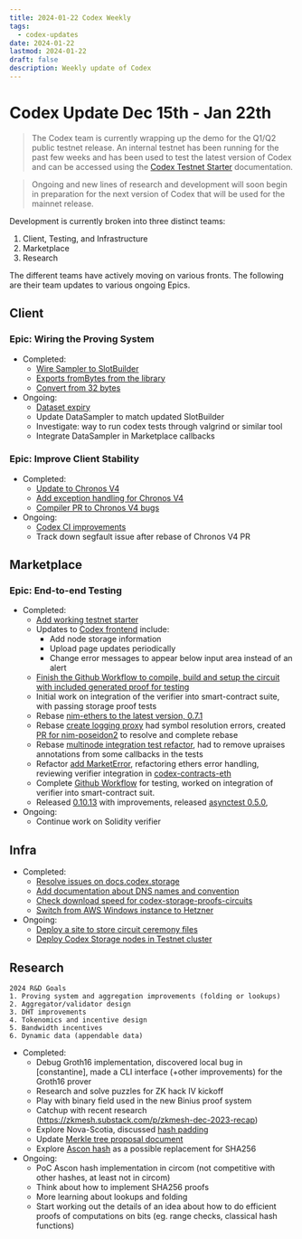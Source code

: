 ```yaml
---
title: 2024-01-22 Codex Weekly
tags:
  - codex-updates
date: 2024-01-22
lastmod: 2024-01-22
draft: false
description: Weekly update of Codex
---
```


# Codex Update Dec 15th - Jan 22th

> The Codex team is currently wrapping up the demo for the Q1/Q2 public testnet release. An internal testnet has been running for the past few weeks and has been used to test the latest version of Codex and can be accessed using the [Codex Testnet Starter](https://github.com/codex-storage/codex-testnet-starter) documentation.

> Ongoing and new lines of research and development will soon begin in preparation for the next version of Codex that will be used for the mainnet release.

Development is currently broken into three distinct teams: 

1. Client, Testing, and Infrastructure
2. Marketplace 
3. Research

The different teams have actively moving on various fronts. The following are their team updates to various ongoing Epics.

## Client

### Epic: Wiring the Proving System
- Completed:
  - [Wire Sampler to SlotBuilder](https://github.com/codex-storage/nim-codex/pull/676)
  - [Exports fromBytes from the library](https://github.com/codex-storage/nim-poseidon2/pull/19)
  - [Convert from 32 bytes](https://github.com/codex-storage/nim-poseidon2/pull/18)
- Ongoing:
  - [Dataset expiry](https://github.com/codex-storage/nim-codex/pull/678)
  - Update DataSampler to match updated SlotBuilder
  - Investigate: way to run codex tests through valgrind or similar tool
  - Integrate DataSampler in Marketplace callbacks

### Epic: Improve Client Stability
- Completed:
  - [Update to Chronos V4](https://github.com/codex-storage/nim-codex/pull/673)
  - [Add exception handling for Chronos V4](https://github.com/codex-storage/asynctest/pull/13)
  - [Compiler PR to Chronos V4 bugs](https://github.com/nim-lang/Nim/pull/23215)
- Ongoing:  
  - [Codex CI improvements](https://github.com/codex-storage/nim-codex/pull/680)
  - Track down segfault issue after rebase of Chronos V4 PR

## Marketplace

### Epic: End-to-end Testing
- Completed:
  - [Add working testnet starter](https://github.com/codex-storage/codex-testnet-starter)
  - Updates to [Codex frontend](https://github.com/codex-storage/codex-frontend) include:
    - Add node storage information
    - Upload page updates periodically
    - Change error messages to appear below input area instead of an alert
  - [Finish the Github Workflow to compile, build and setup the circuit with included generated proof for testing](https://github.com/codex-storage/codex-storage-proofs-circuits/actions/workflows/generate.yml)
  - Initial work on integration of the verifier into smart-contract suite, with passing storage proof tests
  - Rebase [nim-ethers to the latest version, 0.7.1](https://github.com/codex-storage/nim-codex/pull/664)
  - Rebase [create logging proxy](https://github.com/codex-storage/nim-codex/pull/663) had symbol resolution errors, created [PR for nim-poseidon2](https://github.com/codex-storage/nim-poseidon2/pull/19) to resolve and complete rebase
  - Rebase [multinode integration test refactor](https://github.com/codex-storage/nim-codex/pull/662), had to remove upraises annotations from some callbacks in the tests
  - Refactor [add MarketError](https://github.com/codex-storage/nim-codex/pull/670), refactoring ethers error handling, reviewing verifier integration in [codex-contracts-eth](https://github.com/codex-storage/codex-contracts-eth/pull/79)
  - Complete [Github Workflow](https://github.com/codex-storage/codex-storage-proofs-circuits/actions/workflows/generate.yml) for testing, worked on integration of verifier into smart-contract suit.
  - Released [0.10.13](https://github.com/codex-storage/codex-contracts-eth/releases/tag/v0.10.13) with improvements, released [asynctest 0.5.0](https://github.com/codex-storage/asynctest/releases/tag/0.5.0),
- Ongoing:
  - Continue work on Solidity verifier


## Infra

- Completed:
  - [Resolve issues on docs.codex.storage](https://github.com/codex-storage/infra-codex/issues/118)
  - [Add documentation about DNS names and convention](https://github.com/codex-storage/infra-docs/issues/16)
  - [Check download speed for codex-storage-proofs-circuits](https://github.com/codex-storage/infra-codex/issues/121)
  - [Switch from AWS Windows instance to Hetzner](https://github.com/codex-storage/infra-codex/issues/120)
- Ongoing:
  - [Deploy a site to store circuit ceremony files](https://github.com/codex-storage/infra-codex/issues/122)
  - [Deploy Codex Storage nodes in Testnet cluster](https://github.com/codex-storage/infra-codex/issues/115)


## Research
```
2024 R&D Goals
1. Proving system and aggregation improvements (folding or lookups)
2. Aggregator/validator design
3. DHT improvements
4. Tokenomics and incentive design
5. Bandwidth incentives
6. Dynamic data (appendable data)
```
- Completed:
  - Debug Groth16 implementation, discovered local bug in [constantine], made a CLI interface (+other improvements) for the Groth16 prover
  - Research and solve puzzles for ZK hack IV kickoff
  - Play with binary field used in the new Binius proof system
  - Catchup with recent research (https://zkmesh.substack.com/p/zkmesh-dec-2023-recap)
  - Explore Nova-Scotia, discussed [hash padding](https://github.com/codex-storage/nim-poseidon2/pull/17)
  - Update [Merkle tree proposal document](https://github.com/codex-storage/codex-research/blob/796b4937c8e12c639016222a78dbcba641d26cc9/design/Merkle.md)
  - Explore [Ascon hash](https://ascon.iaik.tugraz.at/index.html) as a possible replacement for SHA256
- Ongoing:
  - PoC Ascon hash implementation in circom (not competitive with other hashes, at least not in circom)
  - Think about how to implement SHA256 proofs
  - More learning about lookups and folding
  - Start working out the details of an idea about how to do efficient proofs of computations on bits (eg. range checks, classical hash functions)
